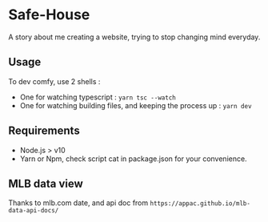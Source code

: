 # Safe-House

A story about me creating a website, trying to stop changing mind everyday.

## Usage

To dev comfy, use 2 shells :
- One for watching typescript : `yarn tsc --watch`
- One for watching building files, and keeping the process up : `yarn dev`

## Requirements

* Node.js > v10
* Yarn or Npm, check script cat in package.json for your convenience.

## MLB data view

Thanks to mlb.com date, and api doc from `https://appac.github.io/mlb-data-api-docs/`